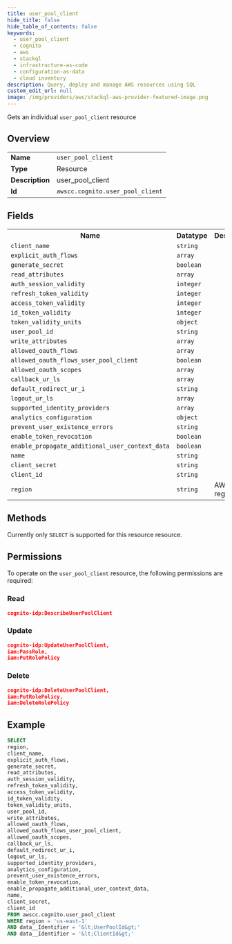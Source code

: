 ```yaml
---
title: user_pool_client
hide_title: false
hide_table_of_contents: false
keywords:
  - user_pool_client
  - cognito
  - aws
  - stackql
  - infrastructure-as-code
  - configuration-as-data
  - cloud inventory
description: Query, deploy and manage AWS resources using SQL
custom_edit_url: null
image: /img/providers/aws/stackql-aws-provider-featured-image.png
---
```

Gets an individual <code>user_pool_client</code> resource

## Overview
<table><tbody>
<tr><td><b>Name</b></td><td><code>user_pool_client</code></td></tr>
<tr><td><b>Type</b></td><td>Resource</td></tr>
<tr><td><b>Description</b></td><td>user_pool_client</td></tr>
<tr><td><b>Id</b></td><td><code>awscc.cognito.user_pool_client</code></td></tr>
</tbody></table>

## Fields
<table><tbody>
<tr><th>Name</th><th>Datatype</th><th>Description</th></tr>
<tr><td><code>client_name</code></td><td><code>string</code></td><td></td></tr>
<tr><td><code>explicit_auth_flows</code></td><td><code>array</code></td><td></td></tr>
<tr><td><code>generate_secret</code></td><td><code>boolean</code></td><td></td></tr>
<tr><td><code>read_attributes</code></td><td><code>array</code></td><td></td></tr>
<tr><td><code>auth_session_validity</code></td><td><code>integer</code></td><td></td></tr>
<tr><td><code>refresh_token_validity</code></td><td><code>integer</code></td><td></td></tr>
<tr><td><code>access_token_validity</code></td><td><code>integer</code></td><td></td></tr>
<tr><td><code>id_token_validity</code></td><td><code>integer</code></td><td></td></tr>
<tr><td><code>token_validity_units</code></td><td><code>object</code></td><td></td></tr>
<tr><td><code>user_pool_id</code></td><td><code>string</code></td><td></td></tr>
<tr><td><code>write_attributes</code></td><td><code>array</code></td><td></td></tr>
<tr><td><code>allowed_oauth_flows</code></td><td><code>array</code></td><td></td></tr>
<tr><td><code>allowed_oauth_flows_user_pool_client</code></td><td><code>boolean</code></td><td></td></tr>
<tr><td><code>allowed_oauth_scopes</code></td><td><code>array</code></td><td></td></tr>
<tr><td><code>callback_ur_ls</code></td><td><code>array</code></td><td></td></tr>
<tr><td><code>default_redirect_ur_i</code></td><td><code>string</code></td><td></td></tr>
<tr><td><code>logout_ur_ls</code></td><td><code>array</code></td><td></td></tr>
<tr><td><code>supported_identity_providers</code></td><td><code>array</code></td><td></td></tr>
<tr><td><code>analytics_configuration</code></td><td><code>object</code></td><td></td></tr>
<tr><td><code>prevent_user_existence_errors</code></td><td><code>string</code></td><td></td></tr>
<tr><td><code>enable_token_revocation</code></td><td><code>boolean</code></td><td></td></tr>
<tr><td><code>enable_propagate_additional_user_context_data</code></td><td><code>boolean</code></td><td></td></tr>
<tr><td><code>name</code></td><td><code>string</code></td><td></td></tr>
<tr><td><code>client_secret</code></td><td><code>string</code></td><td></td></tr>
<tr><td><code>client_id</code></td><td><code>string</code></td><td></td></tr>
<tr><td><code>region</code></td><td><code>string</code></td><td>AWS region.</td></tr>

</tbody></table>

## Methods
Currently only <code>SELECT</code> is supported for this resource resource.

## Permissions

To operate on the <code>user_pool_client</code> resource, the following permissions are required:

### Read
```json
cognito-idp:DescribeUserPoolClient
```

### Update
```json
cognito-idp:UpdateUserPoolClient,
iam:PassRole,
iam:PutRolePolicy
```

### Delete
```json
cognito-idp:DeleteUserPoolClient,
iam:PutRolePolicy,
iam:DeleteRolePolicy
```


## Example
```sql
SELECT
region,
client_name,
explicit_auth_flows,
generate_secret,
read_attributes,
auth_session_validity,
refresh_token_validity,
access_token_validity,
id_token_validity,
token_validity_units,
user_pool_id,
write_attributes,
allowed_oauth_flows,
allowed_oauth_flows_user_pool_client,
allowed_oauth_scopes,
callback_ur_ls,
default_redirect_ur_i,
logout_ur_ls,
supported_identity_providers,
analytics_configuration,
prevent_user_existence_errors,
enable_token_revocation,
enable_propagate_additional_user_context_data,
name,
client_secret,
client_id
FROM awscc.cognito.user_pool_client
WHERE region = 'us-east-1'
AND data__Identifier = '&lt;UserPoolId&gt;'
AND data__Identifier = '&lt;ClientId&gt;'
```
